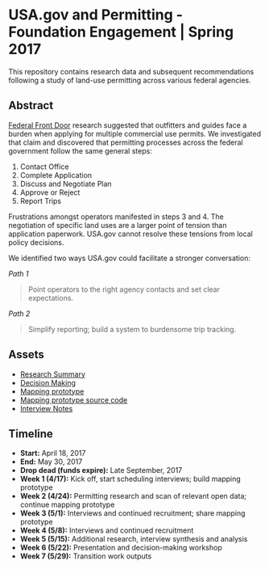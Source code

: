 # USA.gov and Permitting - Foundation Engagement | Spring 2017
This repository contains research data and subsequent recommendations following a study of land-use permitting across various federal agencies. 

## Abstract
[Federal Front Door](https://labs.usa.gov/#research-report) research suggested that outfitters and guides face a burden when applying for multiple commercial use permits. We investigated that claim and discovered that permitting processes across the federal government follow the same general steps:

1. Contact Office 
2. Complete Application
3. Discuss and Negotiate Plan
4. Approve or Reject
5. Report Trips 

Frustrations amongst operators manifested in steps 3 and 4. The negotiation of specific land uses are a larger point of tension than application paperwork. USA.gov cannot resolve these tensions from local policy decisions. 

We identified two ways USA.gov could facilitate a stronger conversation:

*Path 1*
> Point operators to the right agency contacts and set clear expectations.

*Path 2*
> Simplify reporting; build a system to burdensome trip tracking.


## Assets
- [Research Summary]()
- [Decision Making]()
- [Mapping prototype](https://permit-finder-v02.app.cloud.gov/#6/38.204/-105.842)
- [Mapping prototype source code](https://github.com/18F/permit-finder)
- [Interview Notes]()

## Timeline
- **Start:** April 18, 2017
- **End:** May 30, 2017
- **Drop dead (funds expire):** Late September, 2017
- **Week 1 (4/17):** Kick off, start scheduling interviews; build mapping prototype
- **Week 2 (4/24):** Permitting research and scan of relevant open data; continue mapping prototype
- **Week 3 (5/1):** Interviews and continued recruitment; share mapping prototype
- **Week 4 (5/8):** Interviews and continued recruitment
- **Week 5 (5/15):** Additional research, interview synthesis and analysis
- **Week 6 (5/22):** Presentation and decision-making workshop 
- **Week 7 (5/29):** Transition work outputs
